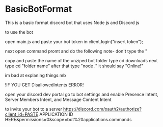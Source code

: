 # BasicBotFormat
This is a basic format discord bot that uses Node js and Discord js

to use the bot

open main.js and paste your bot token in client.login("insert token");

next open command promt and do the following
note- don't type the "

copy and paste the name of the unziped bot folder
type cd downloads
next type cd "folder name" 
after that type "node ."
it should say "Online!"

im bad at explaning things mb

!IF YOU GET DisallowedIntents ERROR!

open your discord dev portal
go to bot settings
and enable Presence Intent, Server Members Intent, and Message Content Intent

to invite your bot to a server
https://discord.com/oauth2/authorize?client_id=PASTE APPLICATION ID HERE&permissions=0&scope=bot%20applications.commands
